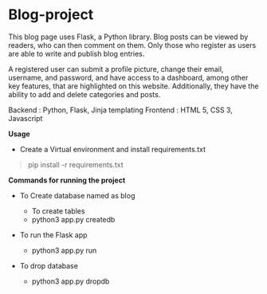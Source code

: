 # Blog-project

This blog page uses Flask, a Python library.
Blog posts can be viewed by readers, who can then comment on them.
Only those who register as users are able to write and publish blog entries.

A registered user can submit a profile picture, change their email, username, and password, and have access to a dashboard, among other key features, that are highlighted on this website.
Additionally, they have the ability to add and delete categories and posts. 

Backend : Python, Flask, Jinja templating
Frontend : HTML 5, CSS 3, Javascript



**Usage**

* Create a Virtual environment and install requirements.txt  
> pip install -r requirements.txt


**Commands for running the project**

* To Create database named as blog
    
    * To create tables 
    - python3 app.py createdb  

* To run the Flask app 

    - python3 app.py run

* To drop database

    - python3 app.py dropdb
